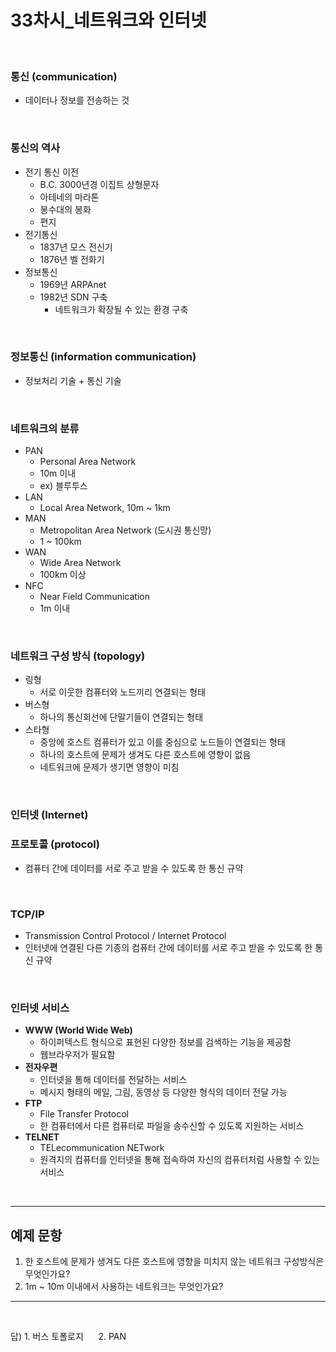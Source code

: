 <!-- @format -->

# **33차시\_네트워크와 인터넷**

</br>

### 통신 (communication)

- 데이터나 정보를 전송하는 것

</br>

### 통신의 역사

- 전기 통신 이전
  - B.C. 3000년경 이집트 상형문자
  - 아테네의 마라톤
  - 봉수대의 봉화
  - 편지
- 전기통신
  - 1837년 모스 전신기
  - 1876년 벨 전화기
- 정보통신
  - 1969년 ARPAnet
  - 1982년 SDN 구축
    - 네트워크가 확장될 수 있는 환경 구축

</br>

### 정보통신 (information communication)

- 정보처리 기술 + 통신 기술

</br>

### 네트워크의 분류

- PAN
  - Personal Area Network
  - 10m 이내
  - ex) 블루투스
- LAN
  - Local Area Network, 10m ~ 1km
- MAN
  - Metropolitan Area Network (도시권 통신망)
  - 1 ~ 100km
- WAN
  - Wide Area Network
  - 100km 이상
- NFC
  - Near Field Communication
  - 1m 이내

</br>

### 네트워크 구성 방식 (topology)

- 링형
  - 서로 이웃한 컴퓨터와 노드끼리 연결되는 형태
- 버스형
  - 하나의 통신회선에 단말기들이 연결되는 형태
- 스타형
  - 중앙에 호스트 컴퓨터가 있고 이를 중심으로 노드들이 연결되는 형태
  - 하나의 호스트에 문제가 생겨도 다른 호스트에 영향이 없음
  - 네트워크에 문제가 생기면 영향이 미침

</br>

### 인터넷 (Internet)

### 프로토콜 (protocol)

- 컴퓨터 간에 데이터를 서로 주고 받을 수 있도록 한 통신 규약

</br>

### TCP/IP

- Transmission Control Protocol / Internet Protocol
- 인터넷에 연결된 다른 기종의 컴퓨터 간에 데이터를 서로 주고 받을 수 있도록 한 통신 규약

</br>

### 인터넷 서비스

- **WWW (World Wide Web)**
  - 하이퍼텍스트 형식으로 표현된 다양한 정보를 검색하는 기능을 제공함
  - 웹브라우저가 필요함
- **전자우편**
  - 인터넷을 통해 데이터를 전달하는 서비스
  - 메시지 형태의 메일, 그림, 동영상 등 다양한 형식의 데이터 전달 가능
- **FTP**
  - File Transfer Protocol
  - 한 컴퓨터에서 다른 컴퓨터로 파일을 송수신할 수 있도록 지원하는 서비스
- **TELNET**
  - TELecommunication NETwork
  - 원격지의 컴퓨터를 인터넷을 통해 접속하여 자신의 컴퓨터처럼 사용할 수 있는 서비스

</br>

---

## 예제 문항

1. 한 호스트에 문제가 생겨도 다른 호스트에 영향을 미치지 않는 네트워크 구성방식은 무엇인가요?
2. 1m ~ 10m 이내에서 사용하는 네트워크는 무엇인가요?

---

</br>

답) 1. 버스 토폴로지 &nbsp;&nbsp;&nbsp;&nbsp; 2. PAN

